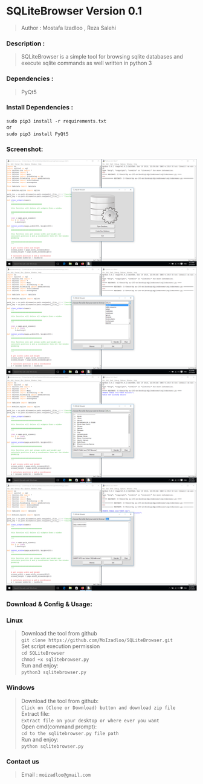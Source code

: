 SQLiteBrowser Version 0.1
=============
>Author : Mostafa Izadloo , Reza Salehi
### Description :
>SQLiteBrowser is a simple tool for browsing sqlite databases and execute sqlite commands as well written in python 3
### Dependencies :
>PyQt5
### Install Dependencies :
`sudo pip3 install -r requirements.txt`\
or\
`sudo pip3 install PyQt5`
### Screenshot:
![](https://github.com/MoIzadloo/SQLiteBrowser/blob/master/Screenshot/Screenshot%20(1).png)\
![](https://github.com/MoIzadloo/SQLiteBrowser/blob/master/Screenshot/Screenshot%20(2).png)\
![](https://github.com/MoIzadloo/SQLiteBrowser/blob/master/Screenshot/Screenshot%20(3).png)\
![](https://github.com/MoIzadloo/SQLiteBrowser/blob/master/Screenshot/Screenshot%20(4).png)
### Download & Config & Usage:
### Linux
>Download the tool from github\
`git clone https://github.com/MoIzadloo/SQLiteBrowser.git`\
>Set script execution permission\
`cd SQLiteBrowser`\
 `chmod +x sqlitebrowser.py`\
 >Run and enjoy:\
 `python3 sqlitebrowser.py`
 ### Windows
 >Download the tool from github:\
 `Click on (Clone or Download) button and download zip file`\
 >Extract file:\
 `Extract file on your desktop or where ever you want`\
 >Open cmd(command prompt):\
 `cd to the sqlitebrowser.py file path`\
 >Run and enjoy:\
 `python sqlitebrowser.py`
 ### Contact us
 >Email :
 `moizadloo@gmail.com`
 

